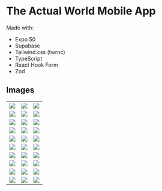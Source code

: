 # The Actual World Mobile App

Made with:
- Expo 50
- Supabase
- Tailwind.css (twrnc)
- TypeScript
- React Hook Form
- Zod

## Images

<table>
  <tr>
    <td><img src="assets/images/example/Picture1.jpg"></td>
    <td><img src="assets/images/example/Picture2.jpg"></td>
    <td><img src="assets/images/example/Picture3.jpg"></td>
  </tr>
  <tr>
    <td><img src="assets/images/example/Picture4.png"></td>
    <td><img src="assets/images/example/Picture5.png"></td>
    <td><img src="assets/images/example/Picture6.jpg"></td>
  </tr>
  <tr>
    <td><img src="assets/images/example/Picture7.png"></td>
    <td><img src="assets/images/example/Picture8.png"></td>
    <td><img src="assets/images/example/Picture9.png"></td>
  </tr>
  <tr>
    <td><img src="assets/images/example/Picture10.png"></td>
    <td><img src="assets/images/example/Picture11.png"></td>
    <td><img src="assets/images/example/Picture12.png"></td>
  </tr>
  <tr>
    <td><img src="assets/images/example/Picture13.png"></td>
    <td><img src="assets/images/example/Picture14.png"></td>
    <td><img src="assets/images/example/Picture15.png"></td>
  </tr>
  <tr>
    <td><img src="assets/images/example/Picture16.png"></td>
    <td><img src="assets/images/example/Picture17.png"></td>
    <td><img src="assets/images/example/Picture18.png"></td>
  </tr>
  <tr>
    <td><img src="assets/images/example/Picture19.png"></td>
    <td><img src="assets/images/example/Picture20.png"></td>
    <td><img src="assets/images/example/Picture21.png"></td>
  </tr>
  <tr>
    <td><img src="assets/images/example/Picture22.png"></td>
    <td><img src="assets/images/example/Picture23.png"></td>
    <td><img src="assets/images/example/Picture24.png"></td>
  </tr>
  <tr>
    <td><img src="assets/images/example/Picture25.jpg"></td>
    <td><img src="assets/images/example/Picture26.png"></td>
    <td><img src="assets/images/example/Picture27.jpg"></td>
  </tr>
  <tr>
    <td><img src="assets/images/example/Picture28.jpg"></td>
    <td><img src="assets/images/example/Picture29.jpg"></td>
    <td><img src="assets/images/example/Picture30.jpg"></td>
  </tr>
</table>
